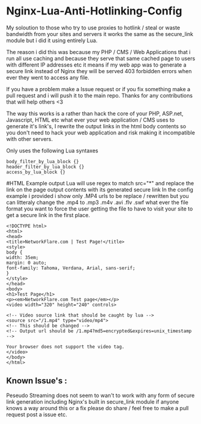 # Nginx-Lua-Anti-Hotlinking-Config
My soloution to those who try to use proxies to hotlink / steal or waste bandwidth from your sites and servers it works the same as the secure_link module but i did it using entirely Lua.

The reason i did this was because my PHP / CMS / Web Applications that i run all use caching and because they serve that same cached page to users with different IP addresses etc it means if my web app was to generate a secure link instead of Nginx they will be served 403 forbidden errors when ever they went to access any file.

If you have a problem make a Issue request or if you fix something make a pull request and i will push it to the main repo. Thanks for any contributions that will help others <3

The way this works is a rather than hack the core of your PHP, ASP.net, Javascript, HTML etc what ever your web application / CMS uses to generate it's link's, I rewrite the output links in the html body contents so you don't need to hack your web application and risk making it incompatible with other servers.

Only uses the following Lua syntaxes
```
body_filter_by_lua_block {}
header_filter_by_lua_block {}
access_by_lua_block {}
```

#HTML Example output
Lua will use regex to match src="*" and replace the link on the page output contents with its generated secure link
In the config example i provided i show only .MP4 urls to be replace / rewritten but you can litteraly change the .mp4 to .mp3 .m4v .avi .flv .swf what ever the file format you want to force the user getting the file to have to visit your site to get a secure link in the first place.
```
<!DOCTYPE html>
<html>
<head>
<title>NetworkFlare.com | Test Page!</title>
<style>
body {
width: 35em;
margin: 0 auto;
font-family: Tahoma, Verdana, Arial, sans-serif;
}
</style>
</head>
<body>
<h1>Test Page</h1>
<p><em>NetworkFlare.com Test page</em></p>
<video width="320" height="240" controls>

<!-- Video source link that should be caught by lua -->
<source src="/1.mp4" type="video/mp4">
<!-- This should be changed -->
<!-- Output url should be /1.mp4?md5=encrypted&expires=unix_timestamp -->

Your browser does not support the video tag.
</video>
</body>
</html>
```

## Known Issue's :
Peseudo Streaming does not seem to wan't to work with any form of secure link generation including Nginx's built in secure_link module if anyone knows a way around this or a fix please do share / feel free to make a pull request post a issue etc.
